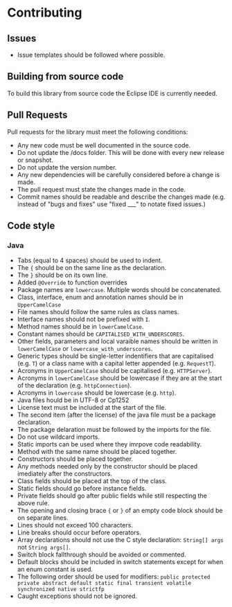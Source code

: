 # Contributing

## Issues
- Issue templates should be followed where possible.

## Building from source code
To build this library from source code the Eclipse IDE is currently needed.

## Pull Requests
Pull requests for the library must meet the following conditions:
- Any new code must be well documented in the source code.
- Do not update the /docs folder. This will be done with every new release or snapshot.
- Do not update the version number.
- Any new dependencies will be carefully considered before a change is made.
- The pull request must state the changes made in the code.
- Commit names should be readable and describe the changes made (e.g. instead of "bugs and fixes" use "fixed ___" to notate fixed issues.)

## Code style
### Java
- Tabs (equal to 4 spaces) should be used to indent.
- The `{` should be on the same line as the declaration.
- The `}` should be on its own line.
- Added `@Override` to function overrides
- Package names are `lowercase`. Multiple words should be concatenated.
- Class, interface, enum and annotation names should be in `UpperCamelCase`
- File names should follow the same rules as class names.
- Interface names should not be prefixed with `I`.
- Method names should be in `lowerCamelCase`.
- Constant names should be `CAPITALISED_WITH_UNDERSCORES`.
- Other fields, parameters and local varaible names should be written in `lowerCamelCase` or `lowercase_with_underscores`.
- Generic types should be single-letter indentifiers that are capitalised (e.g. `T`) or a class name with a capital letter appended (e.g. `RequestT`).
- Acronyms in `UpperCamelCase` should be capitalised (e.g. `HTTPServer`).
- Acronyms in `lowerCamelCase` should be lowercase if they are at the start of the declaration (e.g. `httpConnection`).
- Acronyms in `lowercase` should be lowercase (e.g. `http`).
- Java files hould be in UTF-8 or Cp1252
- License text must be included at the start of the file.
- The second item (after the license) of the java file must be a package declaration.
- The package delaration must be followed by the imports for the file.
- Do not use wildcard imports.
- Static imports can be used where they imrpove code readability.
- Method with the same name should be placed together.
- Constructors should be placed together.
- Any methods needed only by the constructor should be placed imediately after the constructors.
- Class fields should be placed at the top of the class.
- Static fields should go before instance fields.
- Private fields should go after public fields while still respecting the above rule.
- The opening and closing brace `{` or `}` of an empty code block should be on separate lines.
- Lines should not exceed 100 characters.
- Line breaks should occur before operators.
- Array declarations should not use the C style declaration: `String[] args` not `String args[]`.
- Switch block fallthrough should be avoided or commented.
- Default blocks should be included in switch statements except for when an enum constant is used.
- The following order should be used for modifiers: `public protected private abstract default static final transient volatile synchronized native strictfp`
- Caught exceptions should not be ignored.
